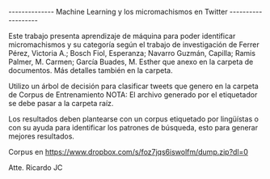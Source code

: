 -------------- Machine Learning y los micromachismos en Twitter -------------------

Este trabajo presenta aprendizaje de máquina para poder identificar micromachismos y su categoría
según el trabajo de investigación de Ferrer Pérez, Victoria A.; Bosch Fiol, Esperanza; Navarro Guzmán, Capilla; Ramis Palmer, M. Carmen; García Buades, M. Esther
que anexo en la carpeta de documentos. Más detalles también en la carpeta. 

Utilizo un árbol de decisión para clasificar tweets que genero en la carpeta de Corpus de Entrenamiento
NOTA: El archivo generado por el etiquetador se debe pasar a la carpeta raíz. 


Los resultados deben plantearse con un corpus etiquetado por lingüístas o con su ayuda para identificar los patrones de búsqueda, esto para generar mejores resultados. 



Corpus en https://www.dropbox.com/s/foz7jqs6iswolfm/dump.zip?dl=0


Atte. Ricardo JC



